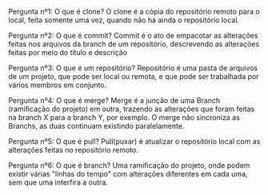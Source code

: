 Pergunta nº1: O que é clone?
O clone é a cópia do repositório remoto para o local, feita somente uma vez, 
quando não há ainda o repositório local.

Pergunta nº2: O que é commit?
Commit é o ato de empacotar as alterações feitas nos arquivos da branch de um repositório, 
descrevendo as alterações feitas por meio do título e descrição

Pergunta nº3: O que é um repositório?
Repositório é uma pasta de arquivos de um projeto, que pode ser local ou remota, 
e que pode ser trabalhada por vários membros em conjunto.

Pergunta nº4: O que é merge?
Merge é a junção de uma Branch (ramificação do projeto) em outra, 
trazendo as alterações que foram feitas na branch X para a branch Y, por exemplo.
O merge não sincroniza as Branchs, as duas continuam existindo paralelamente.

Pergunta nº5: O que é pull?
Pull(puxar) é atualizar o repositório local com as alterações feitas no repositório remoto.

Pergunta nº6: O que é branch?
Uma ramificação do projeto, onde podem existir várias "linhas do tempo" com alterações diferentes em cada uma, 
sem que uma interfira a outra.

